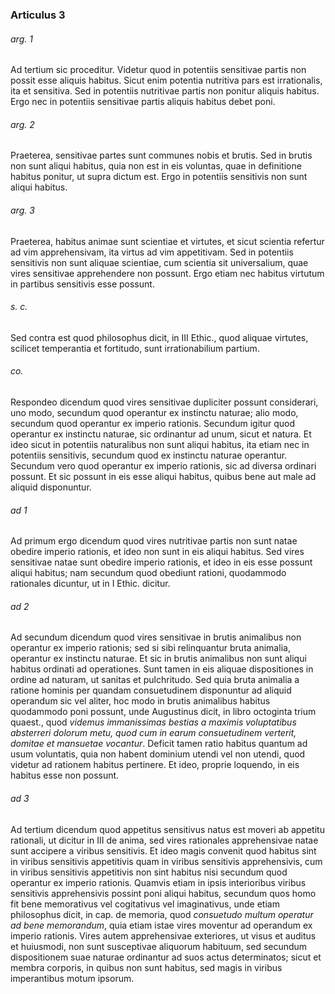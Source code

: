 ### Articulus 3

###### arg. 1
Ad tertium sic proceditur. Videtur quod in potentiis sensitivae partis non possit esse aliquis habitus. Sicut enim potentia nutritiva pars est irrationalis, ita et sensitiva. Sed in potentiis nutritivae partis non ponitur aliquis habitus. Ergo nec in potentiis sensitivae partis aliquis habitus debet poni.

###### arg. 2
Praeterea, sensitivae partes sunt communes nobis et brutis. Sed in brutis non sunt aliqui habitus, quia non est in eis voluntas, quae in definitione habitus ponitur, ut supra dictum est. Ergo in potentiis sensitivis non sunt aliqui habitus.

###### arg. 3
Praeterea, habitus animae sunt scientiae et virtutes, et sicut scientia refertur ad vim apprehensivam, ita virtus ad vim appetitivam. Sed in potentiis sensitivis non sunt aliquae scientiae, cum scientia sit universalium, quae vires sensitivae apprehendere non possunt. Ergo etiam nec habitus virtutum in partibus sensitivis esse possunt.

###### s. c.
Sed contra est quod philosophus dicit, in III Ethic., quod aliquae virtutes, scilicet temperantia et fortitudo, sunt irrationabilium partium.

###### co.
Respondeo dicendum quod vires sensitivae dupliciter possunt considerari, uno modo, secundum quod operantur ex instinctu naturae; alio modo, secundum quod operantur ex imperio rationis. Secundum igitur quod operantur ex instinctu naturae, sic ordinantur ad unum, sicut et natura. Et ideo sicut in potentiis naturalibus non sunt aliqui habitus, ita etiam nec in potentiis sensitivis, secundum quod ex instinctu naturae operantur. Secundum vero quod operantur ex imperio rationis, sic ad diversa ordinari possunt. Et sic possunt in eis esse aliqui habitus, quibus bene aut male ad aliquid disponuntur.

###### ad 1
Ad primum ergo dicendum quod vires nutritivae partis non sunt natae obedire imperio rationis, et ideo non sunt in eis aliqui habitus. Sed vires sensitivae natae sunt obedire imperio rationis, et ideo in eis esse possunt aliqui habitus; nam secundum quod obediunt rationi, quodammodo rationales dicuntur, ut in I Ethic. dicitur.

###### ad 2
Ad secundum dicendum quod vires sensitivae in brutis animalibus non operantur ex imperio rationis; sed si sibi relinquantur bruta animalia, operantur ex instinctu naturae. Et sic in brutis animalibus non sunt aliqui habitus ordinati ad operationes. Sunt tamen in eis aliquae dispositiones in ordine ad naturam, ut sanitas et pulchritudo. Sed quia bruta animalia a ratione hominis per quandam consuetudinem disponuntur ad aliquid operandum sic vel aliter, hoc modo in brutis animalibus habitus quodammodo poni possunt, unde Augustinus dicit, in libro octoginta trium quaest., quod *videmus immanissimas bestias a maximis voluptatibus absterreri dolorum metu, quod cum in earum consuetudinem verterit, domitae et mansuetae vocantur*. Deficit tamen ratio habitus quantum ad usum voluntatis, quia non habent dominium utendi vel non utendi, quod videtur ad rationem habitus pertinere. Et ideo, proprie loquendo, in eis habitus esse non possunt.

###### ad 3
Ad tertium dicendum quod appetitus sensitivus natus est moveri ab appetitu rationali, ut dicitur in III de anima, sed vires rationales apprehensivae natae sunt accipere a viribus sensitivis. Et ideo magis convenit quod habitus sint in viribus sensitivis appetitivis quam in viribus sensitivis apprehensivis, cum in viribus sensitivis appetitivis non sint habitus nisi secundum quod operantur ex imperio rationis. Quamvis etiam in ipsis interioribus viribus sensitivis apprehensivis possint poni aliqui habitus, secundum quos homo fit bene memorativus vel cogitativus vel imaginativus, unde etiam philosophus dicit, in cap. de memoria, quod *consuetudo multum operatur ad bene memorandum*, quia etiam istae vires moventur ad operandum ex imperio rationis. Vires autem apprehensivae exteriores, ut visus et auditus et huiusmodi, non sunt susceptivae aliquorum habituum, sed secundum dispositionem suae naturae ordinantur ad suos actus determinatos; sicut et membra corporis, in quibus non sunt habitus, sed magis in viribus imperantibus motum ipsorum.

